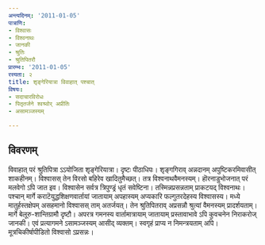 ```yaml
---
अन्त्यदिनम्: '2011-01-05'
पात्राणि:
- विश्वासः
- विश्वनाथः
- जानकी
- श्रुतिः
- श्रुतिपितरौ
प्रारम्भः: '2011-01-05'
रस्यता: २
title: शृङ्गेरियात्रा विवाहात् पश्चात्
विषयः:
- सदाचारविरोधः
- पितृतर्जने श्वश्र्वोर् अप्रीतिः
- असामञ्जस्यम्

---
```


## विवरणम्
विवाहात् परं श्रुतिपित्रा ऽऽयोजिता शृङ्गेरियात्रा। दृष्टः पीठाधिपः। शृङ्गगिराव् अन्नदानम् अपुष्टिकरमिवासीत् शाकहीनम्। विश्वासस् तेन विरसो बहिरेव खादितुमैच्छत्। तत्र विश्वनाथवैमनस्यम्।  हॊरनाडुभोजनात् परं मलवेगो ऽपि जात इव। विश्वासेन सर्वत्र त्रिपुण्ड्रं धृतं सवेष्टिना। तस्मिन्नप्रसन्नताम् प्राकटयद् विश्वनाथः। पश्चान् मार्गे कराटॆयुद्धशिक्षणवार्तायां जातायाम् अपहास्यम् अप्यकारि फल्गुतरदेहस्य विश्वासस्य।  मध्ये मातुर्हस्तक्षेपम् असहमानो विश्वासस् ताम् अतर्जयत्। तेन श्रुतिपितराव् अप्रसन्नौ श्रुत्यां वैमनस्यम् प्रादर्शयताम्। मार्गे बेलूरु-शान्तिग्रामौ दृष्टौ। अपरत्र गमनस्य वार्तामात्रायाम् जातायाम् प्रस्तावाभावे ऽपि कुवचनेन निराकरोज् जानकी। एवं प्रत्यागमने ऽसामञ्जस्यम् आसीद् व्यक्तम्। स्वगृहं प्राप्य न निमन्त्रयताम् अपि। मूत्रचिकीर्षापीडितो विश्वासो ऽप्रसन्नः।

